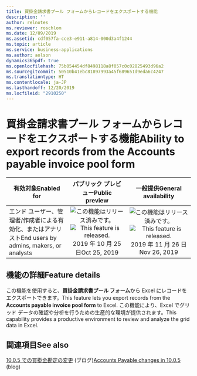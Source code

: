 ```yaml
---
title: 買掛金請求書プール フォームからレコードをエクスポートする機能
description: ''
author: relnotes
ms.reviewer: roschlom
ms.date: 12/09/2019
ms.assetid: cdf057fa-cce3-e911-a814-000d3a4f1244
ms.topic: article
ms.service: business-applications
ms.author: aolson
dynamics365pdf: true
ms.openlocfilehash: 75b054454df8498118a8f057c0c02825493d96a2
ms.sourcegitcommit: 50510b41ebc81897993a45f689651d9eda6c4247
ms.translationtype: HT
ms.contentlocale: ja-JP
ms.lasthandoff: 12/20/2019
ms.locfileid: "2910250"
---
```

# <a name="ability-to-export-records-from-the-accounts-payable-invoice-pool-form"></a><span data-ttu-id="65dc1-102">買掛金請求書プール フォームからレコードをエクスポートする機能</span><span class="sxs-lookup"><span data-stu-id="65dc1-102">Ability to export records from the Accounts payable invoice pool form</span></span>


| <span data-ttu-id="65dc1-103">有効対象</span><span class="sxs-lookup"><span data-stu-id="65dc1-103">Enabled for</span></span>    |  <span data-ttu-id="65dc1-104">パブリック プレビュー</span><span class="sxs-lookup"><span data-stu-id="65dc1-104">Public preview</span></span> | <span data-ttu-id="65dc1-105">一般提供</span><span class="sxs-lookup"><span data-stu-id="65dc1-105">General availability</span></span> | 
| ---------- | :----------: |:----------: |
|<span data-ttu-id="65dc1-106">エンド ユーザー、管理者/作成者による有効化、またはアナリスト</span><span class="sxs-lookup"><span data-stu-id="65dc1-106">End users by admins, makers, or analysts</span></span>|<span data-ttu-id="65dc1-107">![この機能はリリース済みです。](/dynamics365-release-plan/media/green-checkmark.png "この機能はリリース済みです。")</span><span class="sxs-lookup"><span data-stu-id="65dc1-107">![This feature is released.](/dynamics365-release-plan/media/green-checkmark.png "This feature is released.")</span></span> <span data-ttu-id="65dc1-108">2019 年 10 月 25 日</span><span class="sxs-lookup"><span data-stu-id="65dc1-108">Oct 25, 2019</span></span>| <span data-ttu-id="65dc1-109">![この機能はリリース済みです。](/dynamics365-release-plan/media/green-checkmark.png "この機能はリリース済みです。")</span><span class="sxs-lookup"><span data-stu-id="65dc1-109">![This feature is released.](/dynamics365-release-plan/media/green-checkmark.png "This feature is released.")</span></span> <span data-ttu-id="65dc1-110">2019 年 11 月 26 日</span><span class="sxs-lookup"><span data-stu-id="65dc1-110">Nov 26, 2019</span></span>|






## <a name="feature-details"></a><span data-ttu-id="65dc1-111">機能の詳細</span><span class="sxs-lookup"><span data-stu-id="65dc1-111">Feature details</span></span>
<!--feature detail start -->
<span data-ttu-id="65dc1-112">この機能を使用すると、**買掛金請求書プール フォーム**から Excel にレコードをエクスポートできます。</span><span class="sxs-lookup"><span data-stu-id="65dc1-112">This feature lets you export records from the **Accounts payable invoice pool form** to Excel.</span></span> <span data-ttu-id="65dc1-113">この機能により、Excel でグリッド データの確認や分析を行うための生産的な環境が提供されます。</span><span class="sxs-lookup"><span data-stu-id="65dc1-113">This capability provides a productive environment to review and analyze the grid data in Excel.</span></span>
<!--feature detail end -->










## <a name="see-also"></a><span data-ttu-id="65dc1-114">関連項目</span><span class="sxs-lookup"><span data-stu-id="65dc1-114">See also</span></span>

<span data-ttu-id="65dc1-115">[10.0.5 での買掛金勘定の変更](https://community.dynamics.com/365/financeandoperations/b/financials/posts/accounts-payable-changes-in-10-0-5) (ブログ)</span><span class="sxs-lookup"><span data-stu-id="65dc1-115">[Accounts Payable changes in 10.0.5](https://community.dynamics.com/365/financeandoperations/b/financials/posts/accounts-payable-changes-in-10-0-5) (blog)</span></span>
